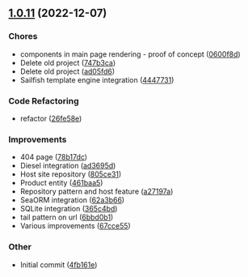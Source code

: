 ## [1.0.11](https://github.com/averichev/veruna/compare/v1.0.10...v1.0.11) (2022-12-07)

### Chores

- components in main page rendering - proof of concept ([0600f8d](https://github.com/averichev/veruna/commit/0600f8d23dfd01a553258d27673569f3c4d1bb23))
- Delete old project ([747b3ca](https://github.com/averichev/veruna/commit/747b3ca99f51c676507239a14f0a1b64c9105894))
- Delete old project ([ad05fd6](https://github.com/averichev/veruna/commit/ad05fd614466ec1fefed8c4649113be0ab5d0bc6))
- Sailfish template engine integration ([4447731](https://github.com/averichev/veruna/commit/444773145d089e9681616b833d1b9d3799757ed3))

### Code Refactoring

- refactor ([26fe58e](https://github.com/averichev/veruna/commit/26fe58e4562da25ef4d319d788fcc53228b65cdb))

### Improvements

- 404 page ([78b17dc](https://github.com/averichev/veruna/commit/78b17dc7bbd7196b77dd21b33c543d108faf0a3c))
- Diesel integration ([ad3695d](https://github.com/averichev/veruna/commit/ad3695d8136a3e0e26ffae8c8725ae670a892aa4))
- Host site repository ([805ce31](https://github.com/averichev/veruna/commit/805ce311e5ac634df8b122619d8caaef2fd57d95))
- Product entity ([461baa5](https://github.com/averichev/veruna/commit/461baa5035aef67d1ba03385e9cd8b27431c7970))
- Repository pattern and host feature ([a27197a](https://github.com/averichev/veruna/commit/a27197aba4ec684f64f25ad56069fbde0af5d1ac))
- SeaORM integration ([62a3b66](https://github.com/averichev/veruna/commit/62a3b66c44e492090d307df16b1106326fb35bae))
- SQLite integration ([365c4bd](https://github.com/averichev/veruna/commit/365c4bd8b7c6dd0e49a036e2aca9b24d78a57651))
- tail pattern on url ([6bbd0b1](https://github.com/averichev/veruna/commit/6bbd0b11001646ac14f76ff26ecb2ded31d8a308))
- Various improvements ([67cce55](https://github.com/averichev/veruna/commit/67cce555028066bc16f09ba042a3dd75644d1a95))

### Other

- Initial commit ([4fb161e](https://github.com/averichev/veruna/commit/4fb161e1562c75dac9b803d9cd548c16c4e2f21f))
